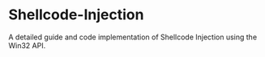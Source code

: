 # Shellcode-Injection
A detailed guide and code implementation of Shellcode Injection using the Win32 API.
